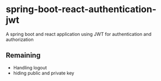 # spring-boot-react-authentication-jwt
A spring boot and react application using JWT for authentication and authorization

## Remaining
- Handling logout
- hiding public and private key
